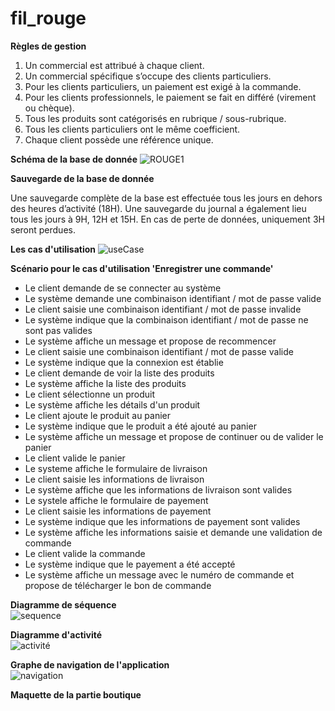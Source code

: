 # fil_rouge

**Règles de gestion**

1. Un commercial est attribué à chaque client.
2. Un commercial spécifique s’occupe des clients particuliers.
3. Pour les clients particuliers, un paiement est exigé à la commande.
4. Pour les clients professionnels, le paiement se fait en différé (virement ou chèque).
5. Tous les produits sont catégorisés en rubrique / sous-rubrique.
6. Tous les clients particuliers ont le même coefficient.
7. Chaque client possède une référence unique.


**Schéma de la base de donnée**
![ROUGE1](https://user-images.githubusercontent.com/103575691/224259297-db5d9f7d-c858-4273-83f0-314d0d0a419c.jpg)


**Sauvegarde de la base de donnée**

Une sauvegarde complète de la base est effectuée tous les jours en dehors des heures d’activité (18H). Une sauvegarde du journal a également lieu tous les jours à 9H, 12H et 15H.
En cas de perte de données, uniquement 3H seront perdues.


**Les cas d'utilisation**
![useCase](https://user-images.githubusercontent.com/103575691/224975258-d27a6773-4d43-42b7-bb67-ea56b8f60018.jpg)


**Scénario pour le cas d'utilisation 'Enregistrer une commande'**

* Le client demande de se connecter au système
* Le système demande une combinaison identifiant / mot de passe valide
* Le client saisie une combinaison identifiant / mot de passe invalide
* Le système indique que la combinaison identifiant / mot de passe ne sont pas valides
* Le système affiche un message et propose de recommencer
* Le client saisie une combinaison identifiant / mot de passe valide
* Le système indique que la connexion est établie
* Le client demande de voir la liste des produits
* Le système affiche la liste des produits
* Le client sélectionne un produit
* Le système affiche les détails d'un produit
* Le client ajoute le produit au panier
* Le système indique que le produit a été ajouté au panier
* Le système affiche un message et propose de continuer ou de valider le panier
* Le client valide le panier
* Le systeme affiche le formulaire de livraison
* Le client saisie les informations de livraison
* Le système affiche que les informations de livraison sont valides
* Le systele affiche le formulaire de payement
* Le client saisie les informations de payement
* Le système indique que les informations de payement sont valides
* Le système affiche les informations saisie et demande une validation de commande
* Le client valide la commande
* Le système indique que le payement a été accepté
* Le système affiche un message avec le numéro de commande et propose de télécharger le bon de commande


**Diagramme de séquence**\
![sequence](https://user-images.githubusercontent.com/103575691/225004816-c64fd434-4c55-4f13-9cfe-f783c837e02c.jpg)


**Diagramme d'activité**\
![activité](https://user-images.githubusercontent.com/103575691/225030418-e821360d-815e-4956-846e-280333eacf83.jpg)

**Graphe de navigation de l'application**\
![navigation](https://user-images.githubusercontent.com/103575691/225038542-cffda72e-e579-4370-8d54-5e3d2e2b848e.jpg)

**Maquette de la partie boutique**

